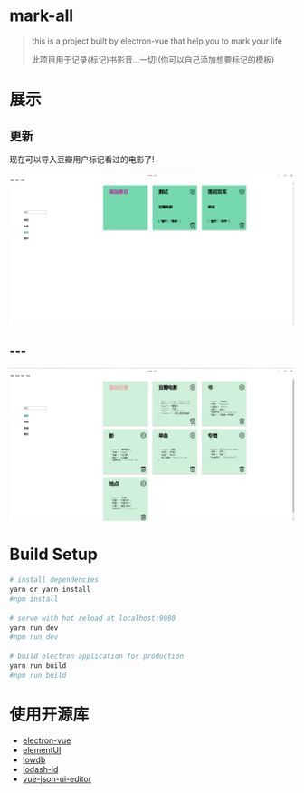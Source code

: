# mark-all

> this is a project built by electron-vue that help you to mark your life 
>
> 此项目用于记录(标记)书影音...一切!(你可以自己添加想要标记的模板)

# 展示

## 更新

现在可以导入豆瓣用户标记看过的电影了!

![](https://github.com/hqweay/MarkAll/blob/master/examples/0.0.2-import-douban.gif?raw=true)



## ---

![show.gif](https://github.com/hqweay/MarkAll/blob/master/examples/show.gif?raw=true)

# Build Setup

``` bash
# install dependencies
yarn or yarn install
#npm install

# serve with hot reload at localhost:9080
yarn run dev
#npm run dev

# build electron application for production
yarn run build
#npm run build
```

# 使用开源库

* [electron-vue](<https://github.com/SimulatedGREG/electron-vue>)
* [elementUI](<https://element.eleme.io/#/>)
* [lowdb](<https://github.com/typicode/lowdb>)
* [lodash-id](<https://github.com/typicode/lodash-id>)
* [vue-json-ui-editor](<https://github.com/yourtion/vue-json-ui-editor>)